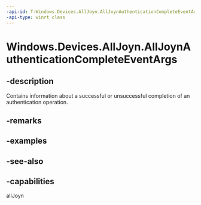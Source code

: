 ```yaml
---
-api-id: T:Windows.Devices.AllJoyn.AllJoynAuthenticationCompleteEventArgs
-api-type: winrt class
---
```


<!-- Class syntax.
public class AllJoynAuthenticationCompleteEventArgs : Windows.Devices.AllJoyn.IAllJoynAuthenticationCompleteEventArgs
-->

# Windows.Devices.AllJoyn.AllJoynAuthenticationCompleteEventArgs

## -description
Contains information about a successful or unsuccessful completion of an authentication operation.

## -remarks

## -examples

## -see-also


## -capabilities
allJoyn